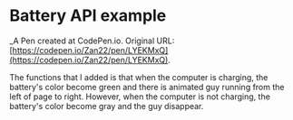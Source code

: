 # Battery API example
 _A Pen created at CodePen.io. Original URL: [https://codepen.io/Zan22/pen/LYEKMxQ](https://codepen.io/Zan22/pen/LYEKMxQ).

 The functions that I added is that when the computer is charging, the battery's color become green and there is animated guy running from the left of page to right. However, when the computer is not charging, the battery's color become gray and the guy disappear.
